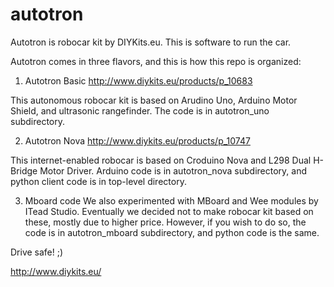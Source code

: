 # autotron
Autotron is robocar kit by DIYKits.eu. This is software to run the car.

Autotron comes in three flavors, and this is how this repo is organized:

1) Autotron Basic
http://www.diykits.eu/products/p_10683

This autonomous robocar kit is based on Arudino Uno, Arduino Motor Shield, and ultrasonic rangefinder.
The code is in autotron_uno subdirectory.

2) Autotron Nova
http://www.diykits.eu/products/p_10747

This internet-enabled robocar is based on Croduino Nova and L298 Dual H-Bridge Motor Driver.
Arduino code is in autotron_nova subdirectory, and python client code is in top-level directory.

3) Mboard code
We also experimented with MBoard and Wee modules by ITead Studio.
Eventually we decided not to make robocar kit based on these, mostly due to higher price.
However, if you wish to do so, the code is in autotron_mboard subdirectory, and python code is the same.

Drive safe! ;)

http://www.diykits.eu/
